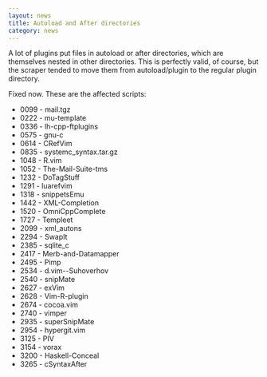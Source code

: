 ```yaml
---
layout: news
title: Autoload and After directories
category: news
---
```


A lot of plugins put files in autoload or after directories, which
are themselves nested in other directories.  This is perfectly valid,
of course, but the scraper tended to move them from autoload/plugin
to the regular plugin directory.

Fixed now.  These are the affected scripts:

 * 0099 - mail.tgz
 * 0222 - mu-template
 * 0336 - lh-cpp-ftplugins
 * 0575 - gnu-c
 * 0614 - CRefVim
 * 0835 - systemc\_syntax.tar.gz
 * 1048 - R.vim
 * 1052 - The-Mail-Suite-tms
 * 1232 - DoTagStuff
 * 1291 - luarefvim
 * 1318 - snippetsEmu
 * 1442 - XML-Completion
 * 1520 - OmniCppComplete
 * 1727 - Templeet
 * 2099 - xml\_autons
 * 2294 - SwapIt
 * 2385 - sqlite\_c
 * 2417 - Merb-and-Datamapper
 * 2495 - Pimp
 * 2534 - d.vim--Suhoverhov
 * 2540 - snipMate
 * 2627 - exVim
 * 2628 - Vim-R-plugin
 * 2674 - cocoa.vim
 * 2740 - vimper
 * 2935 - superSnipMate
 * 2954 - hypergit.vim
 * 3125 - PIV
 * 3154 - vorax
 * 3200 - Haskell-Conceal
 * 3265 - cSyntaxAfter

